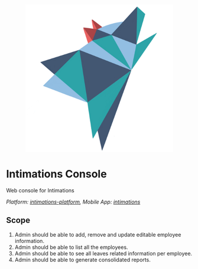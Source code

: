<p align="center">
  <img width="400" height="400" src="https://github.com/codingkapoor/intimations-console/blob/master/logo.png">
</p>

# Intimations Console
Web console for Intimations

*Platform: [intimations-platform](https://github.com/codingkapoor/intimations-platform), Mobile App: [intimations](https://github.com/codingkapoor/intimations)*

## Scope
1. Admin should be able to add, remove and update editable employee information.
2. Admin should be able to list all the employees.
3. Admin should be able to see all leaves related information per employee.
4. Admin should be able to generate consolidated reports.
